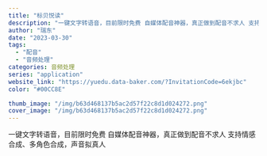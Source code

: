 ```yaml
---
title: "标贝悦读"
description: "一键文字转语音，目前限时免费 自媒体配音神器，真正做到配音不求人 支持情感合成、多角色合成，声音拟真人"
author: "瑞东"
date: "2023-03-30"
tags:
  - "配音"
  - "音频处理"
categories: 音频处理
series: "application"
website_link: "https://yuedu.data-baker.com/?InvitationCode=6ekjbc"
color: "#00CC8E"

thumb_image: "/img/b63d468137b5ac2d57f22c8d1d024272.png"
cover_image: "/img/b63d468137b5ac2d57f22c8d1d024272.png"
---
```


一键文字转语音，目前限时免费 自媒体配音神器，真正做到配音不求人 支持情感合成、多角色合成，声音拟真人